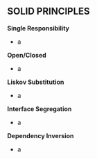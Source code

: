 ## SOLID PRINCIPLES
**Single Responsibility**
- a

**Open/Closed**
- a

**Liskov Substitution**
- a

**Interface Segregation**
- a

**Dependency Inversion**
- a
